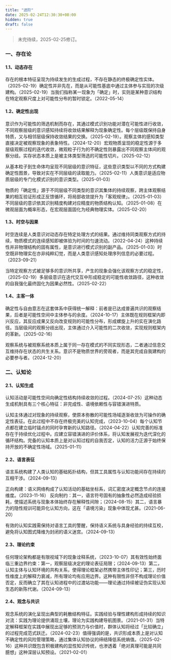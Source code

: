 ```yaml
---
title: "进阶"
date: 2025-02-24T12:30:30+08:00
hidden: true
draft: false
---
```

> 未完待续，2025-02-25修订。

### 一、存在论
#### 1.1、动态存在
存在的根本特征呈现为持续发生的生成过程，不存在静态的终极确定性实体。（2025-02-19）确定性并非先在，而是从可能性基底中通过主体参与实现的次级建构。（2025-02-19）当我们指称某一现象为「确定」时，实则是某种意识结构在特定观察尺度上对可能性分布的暂时锁定。（2022-05-14）

#### 1.2、确定性出现
意识作为可能性的筛选机制而存在，其通过模式识别功能对潜在可能性进行收敛，不同观察层级的意识感知持续将收敛结果解释为现象确定性。每个层级既保持自身特质，又与相邻层级保持收敛结果的交换。（2025-02-19）。观察主体的感知类型直接决定被观察现象的表象特性。（2024-12-20）宏观物质呈现的稳定性源于多层级观察过程的迭代收敛，微观粒子行为的不确定性则暴露出不同观察主体间的观察分歧。实存状态本质上是被主体类型筛选的可能性切片。（2025-02-12）

从基本粒子到生命体均呈现不同层级的意识特征，这些意识类型以不同的方式构建确定性图景，导致对实在不同层级的读取能力。（2025-02-11）人类意识是适应物质层级的专门化模式识别的意识类型。（2025-01-03）

物质的「确定性」源于不同层级不同类型的意识其集体的持续观察，跨主体观察结果的相互验证形成正反馈循环，将局部收敛提升为「客观规律」。（2025-01-03）不同层级的意识依其识别精度构建对应精度的物质结构认知。（2025-01-08）在微观层面为概率形态，在宏观层面固化为经典物理实体。（2025-02-20）

#### 1.3、时空与因果
时空连续是人类意识对动态存在特定处理方式的结果。通过维持同类观察方式的持续，物质模式的连续感知即被体验为时间的匀速流动。（2022-04-24）这种持续性并非物理结构的固有属性，是意识进行模式识别的副产品。（2025-01-03）时空既非物理实在亦非纯粹幻觉，而是人类意识感知处理序列信息的必要过程。（2023-09-21）

当特定观察方式被足够多的意识所共享，产生的现象会强化该观察方式的稳定性，（2025-02-19）多层级意识在迭代交互中形成稳定的可能性收敛路径，这种收敛的自我强化最终固化为因果必然性。（2025-02-22）

#### 1.4、主客一体
确定性与自由意志在这套体系中获得统一解释：前者是已达成普遍共识的观察结果，后者是可能性空间中主体参与的余度。（2024-10-17）主体既在规则框架内即兴反应，其反应成果又反向改变规则的可能性分布，形成螺旋上升的实在演化路径。当层级间的观察分歧出现，主体通过介入可能性的二次收敛，实现规则框架内的革新。（2025-02-16）

观察系统与被观察系统本质上属于同一存在模式的不同实现形态，二者通过信息交互维持存在状态的共生关系。意识不是物质世界的旁观者，而是其完成自我建构的必要参与者。（2024-12-20）

### 二、认知论
#### 2.1、认知生成
认知活动是可能性空间向确定性结构持续收敛的过程。（2024-07-25）这种动态生成机制具有三个核心特征：非完成性、语境依赖性与容错演进特质。

认知主体通过对现象的持续观察，使原本弥散的可能性场域逐渐收敛为可操作的确定性表征。在此过程中不存在终极完美的认知完成，（2023-10-04）每个认知节点都在建立临时锚点的同时孕育新的认知路径。（2024-04-22）认知完善的标准存在于持续优化过程中。应建立容错演进的评价体系，将认知发展视为迭代深化的循环结构。完备的认知本质上是对认知过程的自我否定，认知的活力正源于始终保持开放的不确定性场域。（2025-01-11）

#### 2.2、语言表征
语言系统构建了人类认知的基础拓扑结构，但其工具属性与认知功能间存在持续的互相干涉。（2024-09-13）

正向构建：语义网络构成了认知活动的基础坐标系，词汇密度决定概念节点的连接维度。（2023-11-16）
反向制约：其一，语言符号固有的抽象性必然造成经验损耗，使描述系统与现象本体始终存在解释性间隙；（2024-08-15）其二，语言暴力的隐性规训可能异化认知方向，这在「语境污染」现象中体现尤甚。（2021-06-20）

有效的认知实践需保持对语言工具的警醒，保持语义系统与具身经验的持续互校，避免将认知图式降维为封闭的语义迷宫。（2024-09-13）

#### 2.3、理论约束
任何理论架构都是有限视域下的现象诠释系统，（2023-10-07）其有效性始终面临三重边界约束：第一，观察层级决定的理论表征局限；（2024-09-13）第二，认知主体与认知环境的共构关系，使得理论框架必然携带主体性印记；第三，历时性维度上的解释力衰减，所有理论均有应用边界。这种有限性非但不构成理论价值否定，反而确立了其在认知进程中的过渡站功能——理论通过持续被证伪实现认知生态的新陈代谢。（2024-09-13）

#### 2.4、观念与共识
观念系统的演化呈现出典型的耗散结构特征。实践经验与理性建构形成持续的知识对流：实践为理论提供涌现土壤，理论为实践构建导航图景。（2021-01-31）当特定解释框架在实践中展现出足够的预测力与价值时，群体认知将经过「比较确立」的过程完成范式跃迁。（2024-02-23）值得强调的是，共识形成本质上是对认知不确定性的风险管理策略，通过集体认知协议的缔结降低系统熵值。（2025-02-16）这种共识既包含积极建构的显性知识传统，也渗透着「绝对真理可能是共同臆想」这种深层认知预设。（2021-02-01）